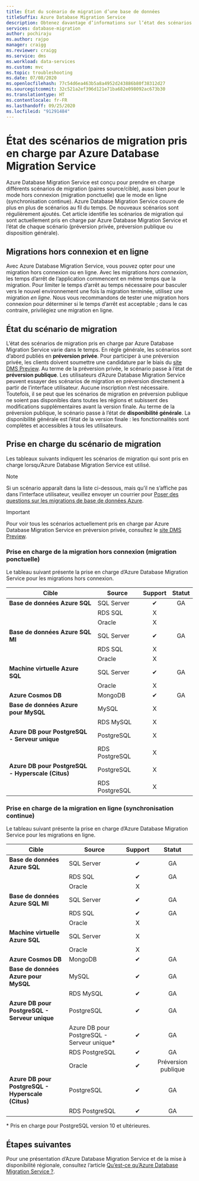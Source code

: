```yaml
---
title: État du scénario de migration d’une base de données
titleSuffix: Azure Database Migration Service
description: Obtenez davantage d’informations sur l’état des scénarios de migration pris en charge par Azure Database Migration Service.
services: database-migration
author: pochiraju
ms.author: rajpo
manager: craigg
ms.reviewer: craigg
ms.service: dms
ms.workload: data-services
ms.custom: mvc
ms.topic: troubleshooting
ms.date: 07/08/2020
ms.openlocfilehash: 77c54d6ea463b5a8a4952d243886b80f38312d27
ms.sourcegitcommit: 32c521a2ef396d121e71ba682e098092ac673b30
ms.translationtype: HT
ms.contentlocale: fr-FR
ms.lasthandoff: 09/25/2020
ms.locfileid: "91291484"
---
```

# <a name="status-of-migration-scenarios-supported-by-azure-database-migration-service"></a>État des scénarios de migration pris en charge par Azure Database Migration Service

Azure Database Migration Service est conçu pour prendre en charge différents scénarios de migration (paires source/cible), aussi bien pour le mode hors connexion (migration ponctuelle) que le mode en ligne (synchronisation continue). Azure Database Migration Service couvre de plus en plus de scénarios au fil du temps. De nouveaux scénarios sont régulièrement ajoutés. Cet article identifie les scénarios de migration qui sont actuellement pris en charge par Azure Database Migration Service et l’état de chaque scénario (préversion privée, préversion publique ou disposition générale).

## <a name="offline-versus-online-migrations"></a>Migrations hors connexion et en ligne

Avec Azure Database Migration Service, vous pouvez opter pour une migration hors connexion ou en ligne. Avec les migrations *hors connexion*, les temps d’arrêt de l’application commencent en même temps que la migration. Pour limiter le temps d’arrêt au temps nécessaire pour basculer vers le nouvel environnement une fois la migration terminée, utilisez une migration *en ligne*. Nous vous recommandons de tester une migration hors connexion pour déterminer si le temps d’arrêt est acceptable ; dans le cas contraire, privilégiez une migration en ligne.

## <a name="migration-scenario-status"></a>État du scénario de migration

L’état des scénarios de migration pris en charge par Azure Database Migration Service varie dans le temps. En règle générale, les scénarios sont d’abord publiés en **préversion privée**. Pour participer à une préversion privée, les clients doivent soumettre une candidature par le biais du [site DMS Preview](https://aka.ms/dms-preview). Au terme de la préversion privée, le scénario passe à l’état de **préversion publique**. Les utilisateurs d’Azure Database Migration Service peuvent essayer des scénarios de migration en préversion directement à partir de l’interface utilisateur. Aucune inscription n’est nécessaire.  Toutefois, il se peut que les scénarios de migration en préversion publique ne soient pas disponibles dans toutes les régions et subissent des modifications supplémentaires avant la version finale. Au terme de la préversion publique, le scénario passe à l’état de **disponibilité générale**. La disponibilité générale est l’état de la version finale : les fonctionnalités sont complètes et accessibles à tous les utilisateurs.

## <a name="migration-scenario-support"></a>Prise en charge du scénario de migration

Les tableaux suivants indiquent les scénarios de migration qui sont pris en charge lorsqu’Azure Database Migration Service est utilisé.

> [!NOTE]
> Si un scénario apparaît dans la liste ci-dessous, mais qu’il ne s’affiche pas dans l’interface utilisateur, veuillez envoyer un courrier pour [Poser des questions sur les migrations de base de données Azure](mailto:AskAzureDatabaseMigrations@service.microsoft.com).

> [!IMPORTANT]
> Pour voir tous les scénarios actuellement pris en charge par Azure Database Migration Service en préversion privée, consultez le [site DMS Preview](https://aka.ms/dms-preview).

### <a name="offline-one-time-migration-support"></a>Prise en charge de la migration hors connexion (migration ponctuelle)

Le tableau suivant présente la prise en charge d’Azure Database Migration Service pour les migrations hors connexion.

| Cible  | Source | Support | Statut |
| ------------- | ------------- |:-------------:|:-------------:|
| **Base de données Azure SQL** | SQL Server | ✔ | GA |
|   | RDS SQL | X |  |
|   | Oracle | X |  |
| **Base de données Azure SQL MI** | SQL Server | ✔ | GA |
|   | RDS SQL | X |  |
|   | Oracle | X |   |
| **Machine virtuelle Azure SQL** | SQL Server | ✔ | GA |
|   | Oracle | X |   |
| **Azure Cosmos DB** | MongoDB | ✔ | GA |
| **Base de données Azure pour MySQL** | MySQL | X |   |
|   | RDS MySQL | X |   |
| **Azure DB pour PostgreSQL - Serveur unique** | PostgreSQL | X |
|  | RDS PostgreSQL | X |   |
| **Azure DB pour PostgreSQL - Hyperscale (Citus)** | PostgreSQL | X |
|  | RDS PostgreSQL | X |   |

### <a name="online-continuous-sync-migration-support"></a>Prise en charge de la migration en ligne (synchronisation continue)

Le tableau suivant présente la prise en charge d’Azure Database Migration Service pour les migrations en ligne.

| Cible  | Source | Support | Statut |
| ------------- | ------------- |:-------------:|:-------------:|
| **Base de données Azure SQL** | SQL Server | ✔ | GA |
|   | RDS SQL | ✔ | GA |
|   | Oracle | X |  |
| **Base de données Azure SQL MI** | SQL Server | ✔ | GA |
|   | RDS SQL | ✔ | GA |
|   | Oracle | X |  |
| **Machine virtuelle Azure SQL** | SQL Server | X |   |
|   | Oracle  | X |  |
| **Azure Cosmos DB** | MongoDB | ✔ | GA |
| **Base de données Azure pour MySQL** | MySQL | ✔ | GA |
|   | RDS MySQL | ✔ | GA |
| **Azure DB pour PostgreSQL - Serveur unique** | PostgreSQL | ✔ | GA |
|   | Azure DB pour PostgreSQL - Serveur unique* | ✔ | GA |
|   | RDS PostgreSQL | ✔ | GA |
|   | Oracle | ✔ | Préversion publique |
| **Azure DB pour PostgreSQL - Hyperscale (Citus)** | PostgreSQL | ✔ | GA |
|   | RDS PostgreSQL | ✔ | GA |

\* Pris en charge pour PostgreSQL version 10 et ultérieures.

## <a name="next-steps"></a>Étapes suivantes

Pour une présentation d’Azure Database Migration Service et de la mise à disponibilité régionale, consultez l’article [Qu’est-ce qu’Azure Database Migration Service ?](dms-overview.md).
